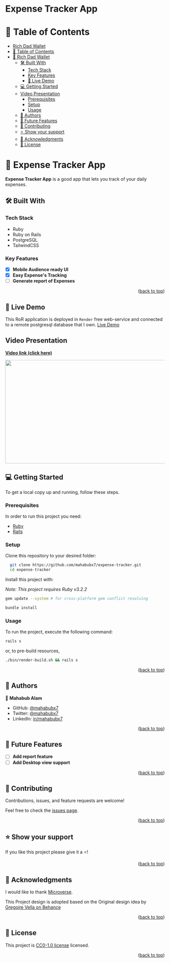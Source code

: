 # Expense Tracker App

<a name="readme-top"></a>

<!-- TABLE OF CONTENTS -->

# 📗 Table of Contents

- [Rich Dad Wallet](#rich_dad_wallet)
- [📗 Table of Contents](#-table-of-contents)
- [📖 Rich Dad Wallet](#-Rich_dad_wallet-)
  - [🛠 Built With ](#-built-with-)
    - [Tech Stack ](#tech-stack-)
    - [Key Features ](#key-features-)
    - [🚀 Live Demo](#live-demo)
  - [💻 Getting Started ](#-getting-started-)
  - [ Video Presentation](#video)
    - [Prerequisites](#prerequisites)
    - [Setup](#setup)
    - [Usage](#usage)
  - [👥 Authors ](#-authors-)
  - [🔭 Future Features ](#-future-features-)
  - [🤝 Contributing ](#-contributing-)
  - [⭐️ Show your support ](#️-show-your-support-)
  - [🙏 Acknowledgments ](#-acknowledgments-)
  - [📝 License ](#-license-)

<!-- PROJECT DESCRIPTION -->

# 📖 Expense Tracker App <a name="about-project"></a>

**Expense Tracker App** is a good app that lets you track of your daily expenses.

## 🛠 Built With <a name="built-with"></a>

### Tech Stack <a name="tech-stack"></a>

- Ruby
- Ruby on Rails
- PostgreSQL
- TailwindCSS

<!-- Features -->

### Key Features <a name="key-features"></a>

- [x] **Mobile Audience ready UI**
- [x] **Easy Expense's Tracking**
- [ ] **Generate report of Expenses**

<p align="right">(<a href="#readme-top">back to top</a>)</p>

<!-- LIVE DEMO -->

## 🚀 Live Demo <a name="live-demo"></a>

This RoR application is deployed in `Render` free web-service and connected to a remote postgresql database that I own.
[Live Demo](https://expense-tracker-8nzv.onrender.com/)

<!-- Presentation -->

## Video Presentation <a name="video"></a>

**[Video link (click here)](https://youtu.be/CGmWbmF8PiU)**

[<img src="https://img.youtube.com/vi/CGmWbmF8PiU/hqdefault.jpg" width="534" height="326"
/>](https://www.youtube.com/embed/CGmWbmF8PiU)

<!-- GETTING STARTED -->

## 💻 Getting Started <a name="getting-started"></a>

To get a local copy up and running, follow these steps.

### Prerequisites

In order to run this project you need:

- [Ruby](https://www.ruby-lang.org/en/)
- [Rails](https://rubyonrails.org/)

### Setup

Clone this repository to your desired folder:

```sh
  git clone https://github.com/mahabubx7/expense-tracker.git
  cd expense-tracker
```

<!-- ### Install -->

Install this project with:

_Note: This project requires Ruby v3.2.2_

```sh
gem update --system # for cross-platform gem conflict resolving
```

```sh
bundle install
```

### Usage

To run the project, execute the following command:

```sh
rails s
```

or, to pre-build resources,

```sh
./bin/render-build.sh && rails s
```

<p align="right">(<a href="#readme-top">back to top</a>)</p>

<!-- AUTHORS -->

## 👥 Authors <a name="authors"></a>

👤 **Mahabub Alam**

- GitHub: [@mahabubx7](https://github.com/mahabubx7)
- Twitter: [@mahabubx7](https://twitter.com/mahabub__7)
- LinkedIn: [in/mahabubx7](https://linkedin.com/in/mahabubx7)

<p align="right">(<a href="#readme-top">back to top</a>)</p>

<!-- FUTURE FEATURES -->

## 🔭 Future Features <a name="future-features"></a>

- [ ] **Add report feature**
- [ ] **Add Desktop view support**

<p align="right">(<a href="#readme-top">back to top</a>)</p>

<!-- CONTRIBUTING -->

## 🤝 Contributing <a name="contributing"></a>

Contributions, issues, and feature requests are welcome!

Feel free to check the [issues page](../../issues/).

<p align="right">(<a href="#readme-top">back to top</a>)</p>

<!-- SUPPORT -->

## ⭐️ Show your support <a name="support"></a>

If you like this project please give it a ⭐️!

<p align="right">(<a href="#readme-top">back to top</a>)</p>

<!-- ACKNOWLEDGEMENTS -->

## 🙏 Acknowledgments <a name="acknowledgements"></a>

I would like to thank [Microverse](https://microverse.org/).

This Project design is adopted based on the Original design idea by [Gregoire Vella on Behance](https://www.behance.net/gregoirevella)

<p align="right">(<a href="#readme-top">back to top</a>)</p>

<!-- LICENSE -->

## 📝 License <a name="license"></a>

This project is [CC0-1.0 license](./LICENSE) licensed.

<p align="right">(<a href="#readme-top">back to top</a>)</p>
